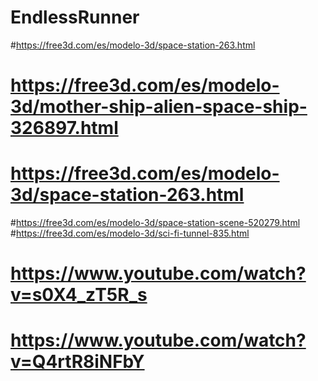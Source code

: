 # EndlessRunner
#https://free3d.com/es/modelo-3d/space-station-263.html
# https://free3d.com/es/modelo-3d/mother-ship-alien-space-ship-326897.html
# https://free3d.com/es/modelo-3d/space-station-263.html
#https://free3d.com/es/modelo-3d/space-station-scene-520279.html
#https://free3d.com/es/modelo-3d/sci-fi-tunnel-835.html
# https://www.youtube.com/watch?v=s0X4_zT5R_s
# https://www.youtube.com/watch?v=Q4rtR8iNFbY
